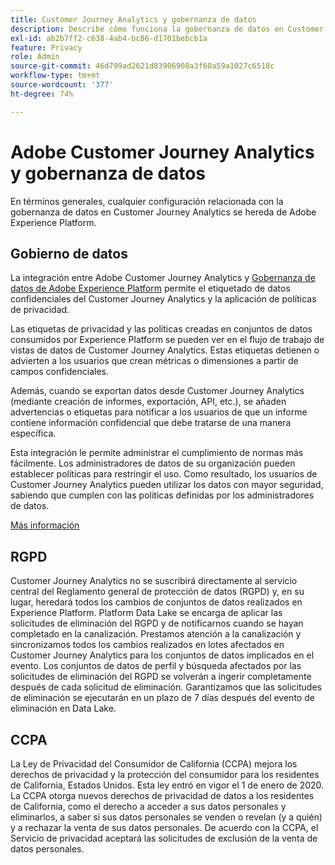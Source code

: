 ```yaml
---
title: Customer Journey Analytics y gobernanza de datos
description: Describe cómo funciona la gobernanza de datos en Customer Journey Analytics.
exl-id: ab2b7ff2-c638-4ab4-bc86-d1701bebcb1a
feature: Privacy
role: Admin
source-git-commit: 46d799ad2621d83906908a3f60a59a1027c6518c
workflow-type: tm+mt
source-wordcount: '377'
ht-degree: 74%

---
```


# Adobe Customer Journey Analytics y gobernanza de datos

En términos generales, cualquier configuración relacionada con la gobernanza de datos en Customer Journey Analytics se hereda de Adobe Experience Platform.

## Gobierno de datos

La integración entre Adobe Customer Journey Analytics y [Gobernanza de datos de Adobe Experience Platform](https://experienceleague.adobe.com/docs/experience-platform/data-governance/home.html?lang=es) permite el etiquetado de datos confidenciales del Customer Journey Analytics y la aplicación de políticas de privacidad.

Las etiquetas de privacidad y las políticas creadas en conjuntos de datos consumidos por Experience Platform se pueden ver en el flujo de trabajo de vistas de datos de Customer Journey Analytics. Estas etiquetas detienen o advierten a los usuarios que crean métricas o dimensiones a partir de campos confidenciales.

Además, cuando se exportan datos desde Customer Journey Analytics (mediante creación de informes, exportación, API, etc.), se añaden advertencias o etiquetas para notificar a los usuarios de que un informe contiene información confidencial que debe tratarse de una manera específica.

Esta integración le permite administrar el cumplimiento de normas más fácilmente. Los administradores de datos de su organización pueden establecer políticas para restringir el uso. Como resultado, los usuarios de Customer Journey Analytics pueden utilizar los datos con mayor seguridad, sabiendo que cumplen con las políticas definidas por los administradores de datos.

[Más información](/help/data-views/data-governance.md)

## RGPD

Customer Journey Analytics no se suscribirá directamente al servicio central del Reglamento general de protección de datos (RGPD) y, en su lugar, heredará todos los cambios de conjuntos de datos realizados en Experience Platform. Platform Data Lake se encarga de aplicar las solicitudes de eliminación del RGPD y de notificarnos cuando se hayan completado en la canalización. Prestamos atención a la canalización y sincronizamos todos los cambios realizados en lotes afectados en Customer Journey Analytics para los conjuntos de datos implicados en el evento. Los conjuntos de datos de perfil y búsqueda afectados por las solicitudes de eliminación del RGPD se volverán a ingerir completamente después de cada solicitud de eliminación. Garantizamos que las solicitudes de eliminación se ejecutarán en un plazo de 7 días después del evento de eliminación en Data Lake.

## CCPA

La Ley de Privacidad del Consumidor de California (CCPA) mejora los derechos de privacidad y la protección del consumidor para los residentes de California, Estados Unidos. Esta ley entró en vigor el 1 de enero de 2020.
La CCPA otorga nuevos derechos de privacidad de datos a los residentes de California, como el derecho a acceder a sus datos personales y eliminarlos, a saber si sus datos personales se venden o revelan (y a quién) y a rechazar la venta de sus datos personales.
De acuerdo con la CCPA, el Servicio de privacidad aceptará las solicitudes de exclusión de la venta de datos personales.
